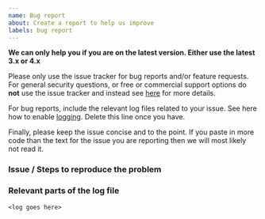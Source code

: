 ```yaml
---
name: Bug report
about: Create a report to help us improve
labels: bug report
---
```


**We can only help you if you are on the latest version. Either use the latest 3.x or 4.x**

Please only use the issue tracker for bug reports and/or feature requests. For general security questions, or free or commercial support options do __not__ use the issue tracker and instead see [here](http://docs.identityserver.io/en/latest/intro/support.html) for more details.

For bug reports,  include the relevant log files related to your issue. See here how to enable [logging](https://identityserver4.readthedocs.io/en/release/topics/logging.html). Delete this line once you have.

Finally, please keep the issue concise and to the point. If you paste in more code than the text for the issue you are reporting then we will most likely not read it. 

### Issue / Steps to reproduce the problem



### Relevant parts of the log file

```
<log goes here>
```
